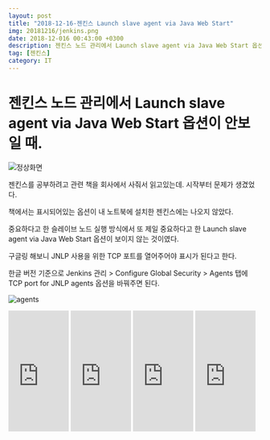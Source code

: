 ```yaml
---
layout: post
title: "2018-12-16-젠킨스 Launch slave agent via Java Web Start"
img: 20181216/jenkins.png
date: 2018-12-016 00:43:00 +0300
description: 젠킨스 노드 관리에서 Launch slave agent via Java Web Start 옵션이 안보일 때. 
tag: [젠킨스]
category: IT
---
```


# 젠킨스 노드 관리에서 Launch slave agent via Java Web Start 옵션이 안보일 때. 

![정상화면]({{site.url}}/assets/img/20181216/정상화면.png)

 젠킨스를 공부하려고 관련 책을 회사에서 사줘서 읽고있는데. 시작부터 문제가 생겼었다.
 
 책에서는 표시되어있는 옵션이 내 노트북에 설치한 젠킨스에는 나오지 않았다.
 
 중요하다고 한 슬레이브 노드 실행 방식에서 또 제일 중요하다고 한 Launch slave agent via Java Web Start 옵션이 보이지 않는 것이였다.
 
 구글링 해보니 JNLP 사용을 위한 TCP 포트를 열어주어야 표시가 된다고 한다.
 
 한글 버전 기준으로 Jenkins 관리 > Configure Global Security > Agents 탭에 TCP port for JNLP agents 옵션을 바꿔주면 된다.
 
![agents]({{site.url}}/assets/img/20181216/agents.png)
 
 <iframe src="https://coupa.ng/bgd8RK" width="120" height="240" frameborder="0" scrolling="no"></iframe>
 <iframe src="https://coupa.ng/bgd803" width="120" height="240" frameborder="0" scrolling="no"></iframe>
 <iframe src="https://coupa.ng/bgd81d" width="120" height="240" frameborder="0" scrolling="no"></iframe>
 <iframe src="https://coupa.ng/bgd81x" width="120" height="240" frameborder="0" scrolling="no"></iframe>
